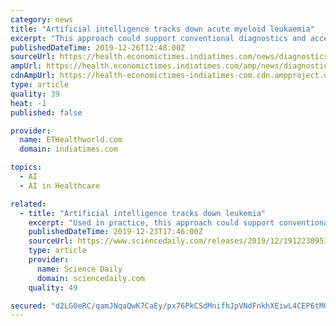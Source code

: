 ```yaml
---
category: news
title: "Artificial intelligence tracks down acute myeloid leukaemia"
excerpt: "This approach could support conventional diagnostics and accelerate therapy of the disease ... wanted to find out what an analysis of the transcriptome can achieve using artificial intelligence, that is to say, trainable algorithms,\" Schultze said."
publishedDateTime: 2019-12-26T12:48:00Z
sourceUrl: https://health.economictimes.indiatimes.com/news/diagnostics/artificial-intelligence-tracks-down-acute-myeloid-leukaemia/72974624
ampUrl: https://health.economictimes.indiatimes.com/amp/news/diagnostics/artificial-intelligence-tracks-down-acute-myeloid-leukaemia/72974624
cdnAmpUrl: https://health-economictimes-indiatimes-com.cdn.ampproject.org/c/s/health.economictimes.indiatimes.com/amp/news/diagnostics/artificial-intelligence-tracks-down-acute-myeloid-leukaemia/72974624
type: article
quality: 39
heat: -1
published: false

provider:
  name: ETHealthworld.com
  domain: indiatimes.com

topics:
  - AI
  - AI in Healthcare

related:
  - title: "Artificial intelligence tracks down leukemia"
    excerpt: "Used in practice, this approach could support conventional diagnostics and possibly accelerate the beginning of therapy. The research results have been published in the journal 'iScience'. Artificial intelligence can detect one of the most common forms of ..."
    publishedDateTime: 2019-12-23T17:46:00Z
    sourceUrl: https://www.sciencedaily.com/releases/2019/12/191223095351.htm
    type: article
    provider:
      name: Science Daily
      domain: sciencedaily.com
    quality: 49

secured: "d2LG0eRC/qamJNqaQwK7CaEy/px76PkCSdMnifhJpVNdFnkhXEiwL4CEP6tMQq5OTC2eYevcc1kWOr7EIJDRH8ik2mPyZZuVHL7CSu4iKjE4ZyeiLGH94bZjbN/Uh8ImEeEfcQockuD491Tuz4nGbqdwAWy0Nemq2mnG9mNodusjgAghD1T+KgOcea4iC21OYSi/O5oQRRbgG78eudxAROrOpWav3zP5pRalBG0QAb9UfYNqcTeHmXWEtp9oIGsQXxyg0cvl/XIXZCi5F775BQOCK51nJerOWucPTekC+xA=;7MNIK7rMOeqyF+kZw2GXLw=="
---
```


